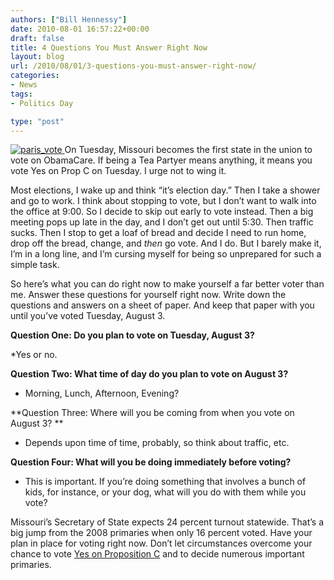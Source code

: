 ```yaml
---
authors: ["Bill Hennessy"]
date: 2010-08-01 16:57:22+00:00
draft: false
title: 4 Questions You Must Answer Right Now
layout: blog
url: /2010/08/01/3-questions-you-must-answer-right-now/
categories:
- News
tags:
- Politics Day

type: "post"
---
```


[![paris_vote](https://hennessysview.com/wp-content/uploads/2010/08/paris_vote_thumb.jpg)
](https://hennessysview.com/wp-content/uploads/2010/08/paris_vote.jpg) On Tuesday, Missouri becomes the first state in the union to vote on ObamaCare. If being a Tea Partyer means anything, it means you vote Yes on Prop C on Tuesday. I urge not to wing it.

 

Most elections, I wake up and think “it’s election day.” Then I take a shower and go to work. I think about stopping to vote, but I don’t want to walk into the office at 9:00. So I decide to skip out early to vote instead. Then a big meeting pops up late in the day, and I don’t get out until 5:30. Then traffic sucks. Then I stop to get a loaf of bread and decide I need to run home, drop off the bread, change, and _then_ go vote. And I do. But I barely make it, I’m in a long line, and I’m cursing myself for being so unprepared for such a simple task.

 

So here’s what you can do right now to make yourself a far better voter than me. Answer these questions for yourself right now. Write down the questions and answers on a sheet of paper. And keep that paper with you until you’ve voted Tuesday, August 3.

 

**Question One: Do you plan to vote on Tuesday, August 3?**

 

*Yes or no.

 

**Question Two: What time of day do you plan to vote on August 3?**

 

* Morning, Lunch, Afternoon, Evening?

 

**Question Three: Where will you be coming from when you vote on August 3? **

 

* Depends upon time of time, probably, so think about traffic, etc.

 

**Question Four: What will you be doing immediately before voting?**

 

* This is important. If you’re doing something that involves a bunch of kids, for instance, or your dog, what will you do with them while you vote?

 

Missouri’s Secretary of State expects 24 percent turnout statewide. That’s a big jump from the 2008 primaries when only 16 percent voted. Have your plan in place for voting right now. Don’t let circumstances overcome your chance to vote [Yes on Proposition C](https://www.mohealthfreedom.org/) and to decide numerous important primaries.
